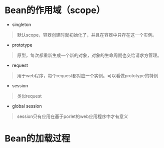 # Bean的作用域（scope）

- singleton

> 默认scope，容器创建时就初始化了，并且在容器中只存在这一个实例。

- prototype

> 原型，每次都重新生成一个新的对象，对象的生命周期也交给请求方管理。

- request

> 用于web程序，每个request都对应一个实例。可以看做prototype的特例

- session

> 类似request

- global session

> session只有应用在基于porlet的web应用程序中才有意义

# Bean的加载过程